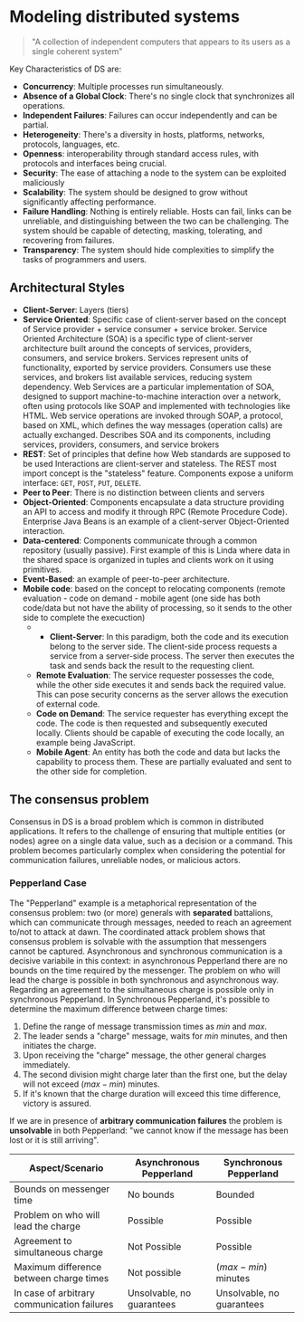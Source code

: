 
# Modeling distributed systems

> "A collection of independent computers that appears to its users as a single coherent system"

Key Characteristics of DS are: 

- **Concurrency**: Multiple processes run simultaneously.
- **Absence of a Global Clock**: There's no single clock that synchronizes all operations.
- **Independent Failures**: Failures can occur independently and can be partial.
- **Heterogeneity**: There's a diversity in hosts, platforms, networks, protocols, languages, etc.
- **Openness**: interoperability through standard access rules, with protocols and interfaces being crucial.
- **Security**: The ease of attaching a node to the system can be exploited maliciously
- **Scalability**: The system should be designed to grow without significantly affecting performance.
- **Failure Handling**: Nothing is entirely reliable. Hosts can fail, links can be unreliable, and distinguishing between the two can be challenging. The system should be capable of detecting, masking, tolerating, and recovering from failures. 
- **Transparency**: The system should hide complexities to simplify the tasks of programmers and users.


## Architectural Styles 

- **Client-Server**: Layers (tiers)
 - **Service Oriented**: Specific case of client-server based on the concept of Service provider + service consumer + service broker.  Service Oriented Architecture (SOA) is a specific type of client-server architecture built around the concepts of services, providers, consumers, and service brokers. Services represent units of functionality, exported by service providers. Consumers use these services, and brokers list available services, reducing system dependency. Web Services are a particular implementation of SOA, designed to support machine-to-machine interaction over a network, often using protocols like SOAP and implemented with technologies like HTML. Web service operations are invoked through SOAP, a protocol, based on XML, which defines the way messages (operation calls) are actually exchanged. Describes SOA and its components, including services, providers, consumers, and service brokers
- **REST**: Set of principles that define how Web standards are supposed to be used Interactions are client-server and stateless. The REST most import concept is the "stateless" feature.  Components expose a uniform interface: ``GET``, ``POST``, ``PUT``, ``DELETE``. 
- **Peer to Peer**: There is no distinction between clients and servers
- **Object-Oriented**: Components encapsulate a data structure providing an API to access and modify it through RPC (Remote Procedure Code). Enterprise Java Beans is an example of a client-server Object-Oriented interaction. 
- **Data-centered**: Components communicate through a common repository (usually passive). First example of this is Linda where data in the shared space is organized in tuples and clients work on it using primitives.  
- **Event-Based**: an example of peer-to-peer architecture.
- **Mobile code**: based on the concept to relocating components (remote evaluation - code on demand - mobile agent (one side has both code/data but not have the ability of processing, so it sends to the other side to complete the execuction)
	- - **Client-Server**: In this paradigm, both the code and its execution belong to the server side. The client-side process requests a service from a server-side process. The server then executes the task and sends back the result to the requesting client.
	- **Remote Evaluation**: The service requester possesses the code, while the other side executes it and sends back the required value. This can pose security concerns as the server allows the execution of external code.
	- **Code on Demand**: The service requester has everything except the code. The code is then requested and subsequently executed locally. Clients should be capable of executing the code locally, an example being JavaScript.
	- **Mobile Agent**: An entity has both the code and data but lacks the capability to process them. These are partially evaluated and sent to the other side for completion.

## The consensus problem

Consensus in DS is a broad problem which is common in distributed applications. It refers to the challenge of ensuring that multiple entities (or nodes) agree on a single data value, such as a decision or a command. This problem becomes particularly complex when considering the potential for communication failures, unreliable nodes, or malicious actors.

### Pepperland Case

The "Pepperland" example is a metaphorical representation of the consensus problem: two (or more) generals with **separated** battalions, which can communicate through messages, needed to reach an agreement to/not to attack at dawn. 
The coordinated attack problem shows that consensus problem is solvable with the assumption that messengers cannot be captured. 
Asynchronous and synchronous communication is a decisive variabile in this context: in asynchronous Pepperland there are no bounds on the time required by the messenger.
The problem on who will lead the charge is possible in both synchronous and asynchronous way.
Regarding an agreement to the simultaneous charge is possible only in synchronous Pepperland. 
In Synchronous Pepperland, it's possible to determine the maximum difference between charge times: 

1. Define the range of message transmission times as $min$ and $max$.
2. The leader sends a "charge" message, waits for $min$ minutes, and then initiates the charge.
3. Upon receiving the "charge" message, the other general charges immediately.
4. The second division might charge later than the first one, but the delay will not exceed $(max - min )$ minutes.
5. If it's known that the charge duration will exceed this time difference, victory is assured.

If we are in presence of **arbitrary communication failures** the problem is **unsolvable** in both Pepperland: "we cannot know if the message has been lost or it is still arriving".


| Aspect/Scenario | Asynchronous Pepperland | Synchronous Pepperland |
| --- | --- | --- |
| Bounds on messenger time                 | No bounds               | Bounded                |
| Problem on who will lead the charge | Possible | Possible |
| Agreement to simultaneous charge | Not Possible | Possible |
| Maximum difference between charge times | Not possible| $(max - min)$ minutes |
| In case of arbitrary communication failures | Unsolvable, no guarantees | Unsolvable, no guarantees |
